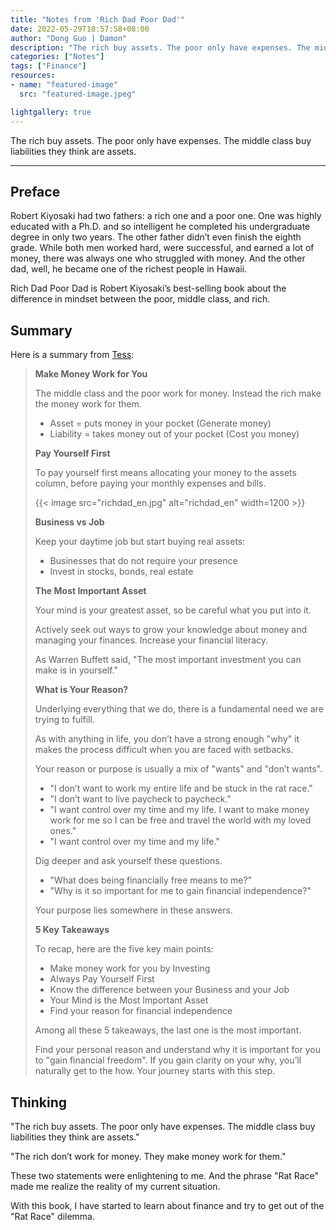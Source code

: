```yaml
---
title: "Notes from 'Rich Dad Poor Dad'"
date: 2022-05-29T18:57:58+08:00
author: "Dong Guo | Damon"
description: "The rich buy assets. The poor only have expenses. The middle class buy liabilities they think are assets."
categories: ["Notes"]
tags: ["Finance"]
resources:
- name: "featured-image"
  src: "featured-image.jpeg"

lightgallery: true
---
```


The rich buy assets. The poor only have expenses. The middle class buy liabilities they think are assets.

<!--more-->

---

## Preface

Robert Kiyosaki had two fathers: a rich one and a poor one. One was highly educated with a Ph.D. and so intelligent he completed his undergraduate degree in only two years. The other father didn’t even finish the eighth grade. While both men worked hard, were successful, and earned a lot of money, there was always one who struggled with money. And the other dad, well, he became one of the richest people in Hawaii.

Rich Dad Poor Dad is Robert Kiyosaki’s best-selling book about the difference in mindset between the poor, middle class, and rich.

## Summary

Here is a summary from [Tess](https://tessang.com/personal-finance/rich-dad-poor-dad/):

> **Make Money Work for You**
>
> The middle class and the poor work for money. Instead the rich make the money work for them.
>
> + Asset = puts money in your pocket (Generate money)
> + Liability = takes money out of your pocket (Cost you money)
>
> **Pay Yourself First**
>
> To pay yourself first means allocating your money to the assets column, before paying your monthly expenses and bills.
>
> {{< image src="richdad_en.jpg" alt="richdad_en" width=1200 >}}
>
> **Business vs Job**
>
> Keep your daytime job but start buying real assets:
>
> + Businesses that do not require your presence
> + Invest in stocks, bonds, real estate
>
> **The Most Important Asset**
>
> Your mind is your greatest asset, so be careful what you put into it.
>
> Actively seek out ways to grow your knowledge about money and managing your finances. Increase your financial literacy.
>
> As Warren Buffett said, "The most important investment you can make is in yourself."
>
> **What is Your Reason?**
>
> Underlying everything that we do, there is a fundamental need we are trying to fulfill.
>
> As with anything in life, you don’t have a strong enough "why" it makes the process difficult when you are faced with setbacks.
>
> Your reason or purpose is usually a mix of "wants" and "don’t wants".
>
> + "I don’t want to work my entire life and be stuck in the rat race."
> + "I don’t want to live paycheck to paycheck."
> + "I want control over my time and my life. I want to make money work for me so I can be free and travel the world with my loved ones."
> + "I want control over my time and my life."
>
> Dig deeper and ask yourself these questions.
>
> + "What does being financially free means to me?"
> + "Why is it so important for me to gain financial independence?"
>
> Your purpose lies somewhere in these answers.
>
> **5 Key Takeaways**
>
> To recap, here are the five key main points:
>
> + Make money work for you by Investing
> + Always Pay Yourself First
> + Know the difference between your Business and your Job
> + Your Mind is the Most Important Asset
> + Find your reason for financial independence
>
> Among all these 5 takeaways, the last one is the most important.
>
> Find your personal reason and understand why it is important for you to "gain financial freedom". If you gain clarity on your why, you’ll naturally get to the how. Your journey starts with this step.

## Thinking

"The rich buy assets. The poor only have expenses. The middle class buy liabilities they think are assets."

"The rich don’t work for money. They make money work for them."

These two statements were enlightening to me. And the phrase "Rat Race" made me realize the reality of my current situation.

With this book, I have started to learn about finance and try to get out of the "Rat Race" dilemma.
